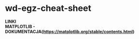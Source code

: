# wd-egz-cheat-sheet
 **LINKI** <br>
 **MATPLOTLIB - DOKUMENTACJA(https://matplotlib.org/stable/contents.html)**
